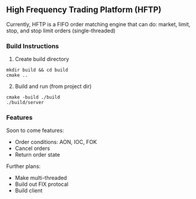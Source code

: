 ## High Frequency Trading Platform (HFTP)

Currently, HFTP is a FIFO order matching engine that can do: market, limit, stop, and stop limit orders (single-threaded)

### Build Instructions
1. Create build directory
```
mkdir build && cd build
cmake ..
```
2. Build and run (from project dir)
```
cmake -build ./build
./build/server
```

### Features
Soon to come features:
- Order conditions: AON, IOC, FOK
- Cancel orders
- Return order state


Further plans:
- Make multi-threaded
- Build out FIX protocal
- Build client
